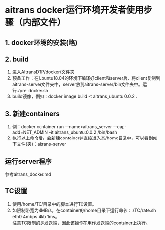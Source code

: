 # aitrans docker运行环境开发者使用步骤（内部文件）
## 1. docker环境的安装(略)
## 2. build
1. 进入AItransDTP/docker/文件夹
2. 预备工作：在Ubuntu18.04的环境下编译好client和server后，将client复制到aitrans-server文件夹中，server放到aitrans-server/bin文件夹中。运行./pre_docker.sh
3. build镜像，例如：docker image build -t aitrans_ubuntu:0.0.2 .

## 3. 新建containers
1. 例：docker container run --name=aitrans_server --cap-add=NET_ADMIN -it aitrans_ubuntu:0.0.2 /bin/bash
2. 执行以上命令后，会新建container并直接进入其/home目录中，可以看到如下文件(夹)：aitrans-server

## 运行server程序
参考aitrans_docker.md

## TC设置
1. 使用/home/TC/目录中的脚本进行TC设置。
2. 如限制带宽为4MB/s。在container的/home目录下运行命令：./TC/rate.sh eth0 4mbps 4kb 1ms。  
注意TC限制的是发送端，因此该操作在用作发送端的container上执行。